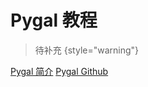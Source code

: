# Pygal 教程

<show-structure depth="2"/>


> 待补充
{style="warning"}


<seealso>
<category ref="ref_docs">
    <a href="https://mp.weixin.qq.com/s/hIUhu2tHbzgl56EzSwxhSA">Pygal 简介</a>
</category>
<category ref="ref_github">
    <a href="https://github.com/Kozea/pygal">Pygal Github</a>
</category>
<category ref="ref_issues"></category>
<category ref="ref_hf"></category>
<category ref="ref_ms"></category>
</seealso>